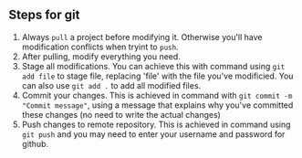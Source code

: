 ## Steps for git

1. Always `pull` a project before modifying it. Otherwise you'll have modification conflicts when tryint to `push`.
2. After pulling, modify everything you need.
3. Stage all modifications. You can achieve this with command using `git add file` to stage file, replacing 'file' with the file you've modificied. You can also use `git add .` to add all modified files.
4. Commit your changes. This is achieved in command with `git commit -m "Commit message"`, using a message that explains why you've committed these changes (no need to write the actual changes)
5. Push changes to remote repository. This is achieved in command using `git push` and you may need to enter your username and password for github.
